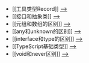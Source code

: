 - [[工具类型Record]] [-->](./工具类型Record.md)
- [[接口和抽象类]] [-->](./接口和抽象类.md)
- [[元组和数组的区别]] [-->](./元组和数组的区别.md)
- [[any和unknown的区别]] [-->](./any和unknown的区别.md)
- [[interface和type的区别]] [-->](./interface和type的区别.md)
- [[TypeScript基础类型]] [-->](./TypeScript基础类型.md)
- [[void和never区别]] [-->](./void和never区别.md)
